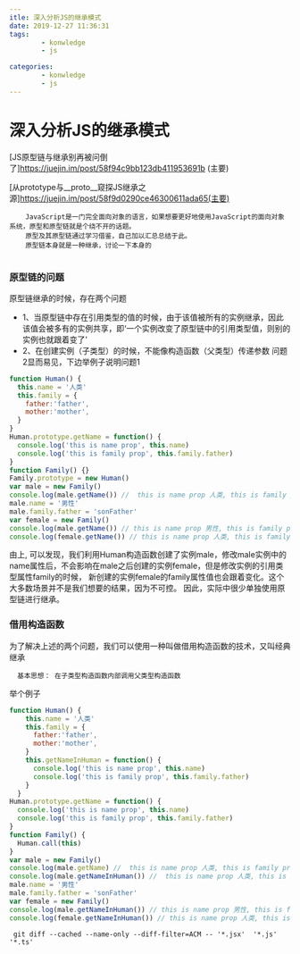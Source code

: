 ```yaml
---
itle: 深入分析JS的继承模式
date: 2019-12-27 11:36:31
tags: 
        - konwledge
        - js 

categories: 
        - konwledge
        - js
---
```

# 深入分析JS的继承模式

[JS原型链与继承别再被问倒了]https://juejin.im/post/58f94c9bb123db411953691b (主要)

[从prototype与__proto__窥探JS继承之源]https://juejin.im/post/58f9d0290ce46300611ada65(主要)
  ````
      JavaScript是一门完全面向对象的语言，如果想要更好地使用JavaScript的面向对象系统，原型和原型链就是个绕不开的话题。 
      原型及其原型链通过学习借鉴，自己加以汇总总结于此。
      原型链本身就是一种继承，讨论一下本身的
      
  ````
### 原型链的问题
  原型链继承的时候，存在两个问题
  - 1、当原型链中存在引用类型的值的时候，由于该值被所有的实例继承，因此该值会被多有的实例共享，即‘一个实例改变了原型链中的引用类型值，则别的实例也就跟着变了’
  - 2、在创建实例（子类型）的时候，不能像构造函数（父类型）传递参数
  问题2显而易见，下边举例子说明问题1
  ```javascript
  function Human() {
    this.name = '人类'
    this.family = { 
      father:'father',
      mother:'mother',
    }
  }
  Human.prototype.getName = function() {
    console.log('this is name prop', this.name)
    console.log('this is family prop', this.family.father)
  }
  function Family() {}
  Family.prototype = new Human()
  var male = new Family()
  console.log(male.getName()) //  this is name prop 人类, this is family prop father
  male.name = '男性'
  male.family.father = 'sonFather'
  var female = new Family()
  console.log(male.getName()) // this is name prop 男性, this is family prop sonFather
  console.log(female.getName()) // this is name prop 人类, this is family prop sonFather

  ```
由上, 可以发现，我们利用Human构造函数创建了实例male，修改male实例中的name属性后，不会影响在male之后创建的实例female，但是修改实例的引用类型属性family的时候， 新创建的实例female的family属性值也会跟着变化。这个大多数场景并不是我们想要的结果，因为不可控。
因此，实际中很少单独使用原型链进行继承。
### 借用构造函数
为了解决上述的两个问题，我们可以使用一种叫做借用构造函数的技术，又叫经典继承
```
  基本思想： 在子类型构造函数内部调用父类型构造函数
```
举个例子
```javascript
function Human() {
    this.name = '人类'
    this.family = { 
      father:'father',
      mother:'mother',
    }
    this.getNameInHuman = function() {
      console.log('this is name prop', this.name)
      console.log('this is family prop', this.family.father)
    }
  }
Human.prototype.getName = function() {
  console.log('this is name prop', this.name)
  console.log('this is family prop', this.family.father)
}
function Family() {
  Human.call(this)
}
var male = new Family()
console.log(male.getName) //  this is name prop 人类, this is family prop father
console.log(male.getNameInHuman()) //  this is name prop 人类, this is family prop father
male.name = '男性'
male.family.father = 'sonFather'
var female = new Family()
console.log(male.getNameInHuman()) // this is name prop 男性, this is family prop sonFather
console.log(female.getNameInHuman()) // this is name prop 人类, this is family prop sonFather
```
```shell
 git diff --cached --name-only --diff-filter=ACM -- '*.jsx'  '*.js' '*.ts'  
```
